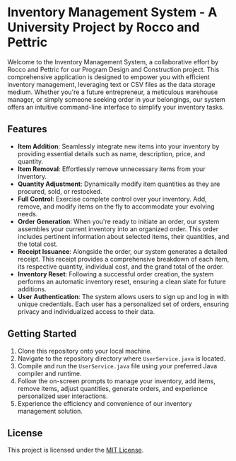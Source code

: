 # Inventory Management System - A University Project by Rocco and Pettric

Welcome to the Inventory Management System, a collaborative effort by Rocco and Pettric for our Program Design and Construction project. This comprehensive application is designed to empower you with efficient inventory management, leveraging text or CSV files as the data storage medium. Whether you're a future entrepreneur, a meticulous warehouse manager, or simply someone seeking order in your belongings, our system offers an intuitive command-line interface to simplify your inventory tasks.

## Features

- **Item Addition**: Seamlessly integrate new items into your inventory by providing essential details such as name, description, price, and quantity.
- **Item Removal**: Effortlessly remove unnecessary items from your inventory.
- **Quantity Adjustment**: Dynamically modify item quantities as they are procured, sold, or restocked.
- **Full Control**: Exercise complete control over your inventory. Add, remove, and modify items on the fly to accommodate your evolving needs.
- **Order Generation**: When you're ready to initiate an order, our system assembles your current inventory into an organized order. This order includes pertinent information about selected items, their quantities, and the total cost.
- **Receipt Issuance**: Alongside the order, our system generates a detailed receipt. This receipt provides a comprehensive breakdown of each item, its respective quantity, individual cost, and the grand total of the order.
- **Inventory Reset**: Following a successful order creation, the system performs an automatic inventory reset, ensuring a clean slate for future additions.
- **User Authentication**: The system allows users to sign up and log in with unique credentials. Each user has a personalized set of orders, ensuring privacy and individualized access to their data.

## Getting Started

1. Clone this repository onto your local machine.
2. Navigate to the repository directory where `UserService.java` is located.
3. Compile and run the `UserService.java` file using your preferred Java compiler and runtime.
4. Follow the on-screen prompts to manage your inventory, add items, remove items, adjust quantities, generate orders, and experience personalized user interactions.
5. Experience the efficiency and convenience of our inventory management solution.

## License

This project is licensed under the [MIT License](https://chat.openai.com/LICENSE).